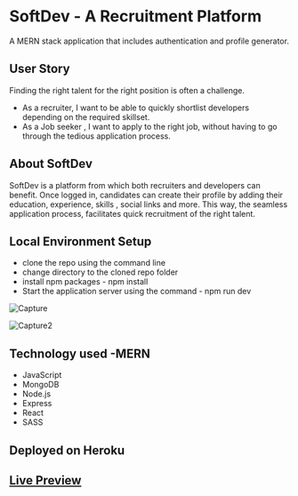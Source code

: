 # SoftDev - A Recruitment Platform

A MERN stack application that includes authentication and profile generator.

## User Story

Finding the right talent for the right position is often a challenge.

-   As a recruiter, I want to be able to quickly shortlist developers depending on the required skillset.
-   As a Job seeker , I want to apply to the right job, without having to go through the tedious application process.

## About SoftDev

SoftDev is a platform from which both recruiters and developers can benefit. Once logged in, candidates can create their profile by adding their education, experience, skills , social links and more. This way, the seamless application process, facilitates quick recruitment of the right talent.

## Local Environment Setup

-   clone the repo using the command line
-   change directory to the cloned repo folder
-   install npm packages - npm install
-   Start the application server using the command - npm run dev

![Capture](https://user-images.githubusercontent.com/48987979/77226783-ddcf1000-6b72-11ea-8c6b-733deff599cc.JPG)

![Capture2](https://user-images.githubusercontent.com/48987979/77226817-0bb45480-6b73-11ea-8c9f-d81eb8df3e24.JPG)

## Technology used -MERN

-   JavaScript
-   MongoDB
-   Node.js
-   Express
-   React
-   SASS

## Deployed on Heroku

## [Live Preview](https://afternoon-peak-27846.herokuapp.com/)
